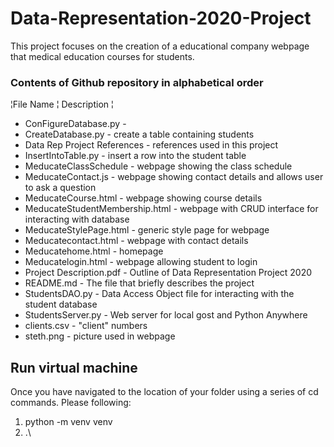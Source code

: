 # Data-Representation-2020-Project

This project focuses on the creation of a educational company webpage that medical education courses for students.

### Contents of Github repository in alphabetical order
¦File Name ¦ Description ¦
* ConFigureDatabase.py - 
* CreateDatabase.py - create a table containing students 
* Data Rep Project References - references used in this project
* InsertIntoTable.py - insert a row into the student table
* MeducateClassSchedule - webpage showing the class schedule
* MeducateContact.js - webpage showing contact details and allows user to ask a question
* MeducateCourse.html - webpage showing course details
* MeducateStudentMembership.html - webpage with CRUD interface for interacting with database
* MeducateStylePage.html - generic style page for webpage
* Meducatecontact.html - webpage with contact details
* Meducatehome.html - homepage
* Meducatelogin.html - webpage allowing student to login
* Project Description.pdf - Outline of Data Representation Project 2020
* README.md - The file that briefly describes the project
* StudentsDAO.py - Data Access Object file for interacting with the student database
* StudentsServer.py - Web server for local gost and Python Anywhere
* clients.csv - "client" numbers 
* steth.png - picture used in webpage


## Run virtual machine

Once you have navigated to the location of your folder using a series of cd commands. Please following:
1. python -m venv venv
2. .\
